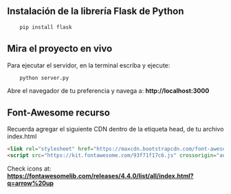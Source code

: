 ## Instalación de la librería Flask de Python

```sh
    pip install flask
```

## Mira el proyecto en vivo

Para ejecutar el servidor, en la terminal escriba y ejecute:

```sh
    python server.py
```

Abre el navegador de tu preferencia y navega a: **http://localhost:3000**

## Font-Awesome recurso

Recuerda agregar el siguiente CDN dentro de la etiqueta head, de tu archivo index.html

```html
<link rel="stylesheet" href="https://maxcdn.bootstrapcdn.com/font-awesome/4.4.0/css/font-awesome.min.css">
<script src="https://kit.fontawesome.com/93f71f17c6.js" crossorigin="anonymous"></script>
```

Check icons at: **https://fontawesomelib.com/releases/4.4.0/list/all/index.html?q=arrow%20up**